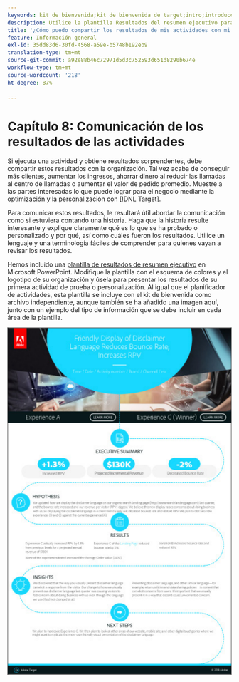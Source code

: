 ```yaml
---
keywords: kit de bienvenida;kit de bienvenida de target;intro;introducción;introducción a
description: Utilice la plantilla Resultados del resumen ejecutivo para comunicar los éxitos con las actividades de Adobe [!DNL Target] .
title: '¿Cómo puedo compartir los resultados de mis actividades con mi organización? [!DNL Target] '
feature: Información general
exl-id: 35dd83d6-30fd-4568-a59e-b5748b192eb9
translation-type: tm+mt
source-git-commit: a92e88b46c72971d5d3c752593d651d8290b674e
workflow-type: tm+mt
source-wordcount: '218'
ht-degree: 87%

---
```


# Capítulo 8: Comunicación de los resultados de las actividades

Si ejecuta una actividad y obtiene resultados sorprendentes, debe compartir estos resultados con la organización. Tal vez acaba de conseguir más clientes, aumentar los ingresos, ahorrar dinero al reducir las llamadas al centro de llamadas o aumentar el valor de pedido promedio. Muestre a las partes interesadas lo que puede lograr para el negocio mediante la optimización y la personalización con [!DNL Target].

Para comunicar estos resultados, le resultará útil abordar la comunicación como si estuviera contando una historia. Haga que la historia resulte interesante y explique claramente qué es lo que se ha probado o personalizado y por qué, así como cuáles fueron los resultados. Utilice un lenguaje y una terminología fáciles de comprender para quienes vayan a revisar los resultados.

Hemos incluido una [plantilla de resultados de resumen ejecutivo](/help/assets/executive-summary.zip) en Microsoft PowerPoint. Modifique la plantilla con el esquema de colores y el logotipo de su organización y úsela para presentar los resultados de su primera actividad de prueba o personalización. Al igual que el planificador de actividades, esta plantilla se incluye con el kit de bienvenida como archivo independiente, aunque también se ha añadido una imagen aquí, junto con un ejemplo del tipo de información que se debe incluir en cada área de la plantilla.

![Informe de resumen ejecutivo](/help/c-intro/assets/executive-summary-report.png)
